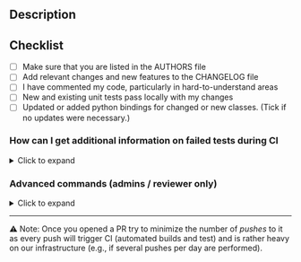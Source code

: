 ## Description

<!-- Please include a summary of the change and which issue is fixed here. -->

## Checklist
- [ ] Make sure that you are listed in the AUTHORS file
- [ ] Add relevant changes and new features to the CHANGELOG file
- [ ] I have commented my code, particularly in hard-to-understand areas
- [ ] New and existing unit tests pass locally with my changes
- [ ] Updated or added python bindings for changed or new classes. (Tick if no updates were necessary.)

### How can I get additional information on failed tests during CI
<details>
  <summary>Click to expand</summary>
If your PR is failing you can check out 
- http://cdash.openms.de/index.php?project=OpenMS and look for your PR. If you click in the column that lists the failed tests you will get detailed error messages.
- Or click on the action: e.g., for clang-format linting

</details>

### Advanced commands (admins / reviewer only)
<details>
  <summary>Click to expand</summary>
  
- `/reformat` (experimental) applies the clang-format style changes as additional commit. Note: your branch must have a different name (e.g., yourrepo:feature/XYZ) than the receiving branch (e.g., OpenMS:develop). Otherwise, reformat fails to push.
- setting the label "NoJenkins" will skip tests for this PR on jenkins (saves resources e.g., on edits that do not affect tests)
- commenting with `rebuild jenkins` will retrigger Jenkins-based CI builds
  
</details>

---
:warning: Note: Once you opened a PR try to minimize the number of *pushes* to it as every push will trigger CI (automated builds and test) and is rather heavy on our infrastructure (e.g., if several pushes per day are performed).
